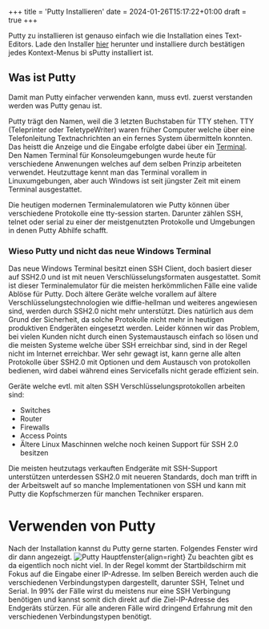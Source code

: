 +++
title = 'Putty Installieren'
date = 2024-01-26T15:17:22+01:00
draft = true
+++

Putty zu installieren ist genauso einfach wie die Installation eines Text-Editors. Lade den Installer [hier](https://the.earth.li/~sgtatham/putty/latest/w64/putty-64bit-0.79-installer.msi) herunter und installiere durch bestätigen jedes Kontext-Menus bi sPutty installiert ist.

## Was ist Putty

Damit man Putty einfacher verwenden kann, muss evtl. zuerst verstanden werden was Putty genau ist.

Putty trägt den Namen, weil die 3 letzten Buchstaben für TTY stehen. TTY (Teleprinter oder TeletypeWriter) waren früher Computer welche über eine Telefonleitung Textnachrichten an ein fernes System übermitteln konnten. Das heistt die Anzeige und die Eingabe erfolgte dabei über ein [Terminal](<https://de.wikipedia.org/wiki/Terminal_(Computer)>). Den Namen Terminal für Konsoleumgebungen wurde heute für verschiedene Anwenungen welches auf dem selben Prinzip arbeiteten verwendet. Heutzuttage kennt man das Terminal vorallem in Linuxumgebungen, aber auch Windows ist seit jüngster Zeit mit einem Terminal ausgestattet.

Die heutigen modernen Terminalemulatoren wie Putty können über verschiedene Protokolle eine tty-session starten. Darunter zählen SSH, telnet oder serial zu einer der meistgenutzten Protokolle und Umgebungen in denen Putty Abhilfe schafft.

### Wieso Putty und nicht das neue Windows Terminal

Das neue Windows Terminal besitzt einen SSH Client, doch basiert dieser auf SSH2.0 und ist mit neuen Verschlüsselungsformaten ausgestattet. Somit ist dieser Terminalemulator für die meisten herkömmlichen Fälle eine valide Ablöse für Putty. Doch ältere Geräte welche vorallem auf ältere Verschlüsselungstechnologien wie diffie-hellman und weiteres angewiesen sind, werden durch SSH2.0 nicht mehr unterstützt. Dies natürlich aus dem Grund der Sicherheit, da solche Protokolle nicht mehr in heutigen produktiven Endgeräten eingesetzt werden. Leider können wir das Problem, bei vielen Kunden nicht durch einen Systemaustausch einfach so lösen und die meisten Systeme welche über SSH erreichbar sind, sind in der Regel nicht im Internet erreichbar. Wer sehr gewagt ist, kann gerne alle alten Protokolle über SSH2.0 mit Optionen und dem Austausch von protokollen bedienen, wird dabei während eines Servicefalls nicht gerade effizient sein.

Geräte welche evtl. mit alten SSH Verschlüsselungsprotokollen arbeiten sind:

- Switches
- Router
- Firewalls
- Access Points
- Ältere Linux Maschinnen welche noch keinen Support für SSH 2.0 besitzen

Die meisten heutzutags verkauften Endgeräte mit SSH-Support unterstützen unterdessen SSH2.0 mit neueren Standards, doch man trifft in der Arbeitswelt auf so manche Implementationen von SSH und kann mit Putty die Kopfschmerzen für manchen Techniker ersparen.

# Verwenden von Putty

Nach der Installation kannst du Putty gerne starten. Folgendes Fenster wird dir dann angezeigt. ![Putty Hauptfenster](https://hpc.nmsu.edu/discovery/_images/tutorials/PuTTY/putty_configure.jpg){align=right} Zu beachten gibt es da eigentlich noch nicht viel. In der Regel kommt der Startbildschirm mit Fokus auf die Eingabe einer IP-Adresse. Im selben Bereich werden auch die verschiedenen Verbindungstypen dargestellt, darunter SSH, Telnet und Serial. In 99% der Fälle wirst du meistens nur eine SSH Verbingung benötigen und kannst somit dich direkt auf die Ziel-IP-Adresse des Endgeräts stürzen. Für alle anderen Fälle wird dringend Erfahrung mit den verschiedenen Verbindungstypen benötigt.
